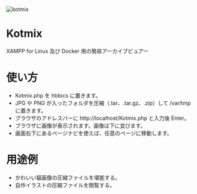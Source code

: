 ![kotmix](https://user-images.githubusercontent.com/26889922/58781422-beccb500-8616-11e9-9659-33041f10955b.png)

# Kotmix
XAMPP for Linux 及び Docker 用の簡易アーカイブビュアー

# 使い方
* Kotmix.php を htdocs に置きます。
* JPG や PNG が入ったフォルダを圧縮（.tar、.tar.gz、.zip）して /var/tmp に置きます。
* ブラウザのアドレスバーに http://localhost/Kotmix.php と入力後 Enter。
* ブラウザに画像が表示されます。画像は下に並びます。
* 画面右下にあるページナビを使えば、任意のページに移動します。

# 用途例
* かわいい猫画像の圧縮ファイルを堪能する。
* 自作イラストの圧縮ファイルを閲覧する。
